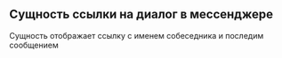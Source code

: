 ## Сущность ссылки на диалог в мессенджере

Сущность отображает ссылку с именем собеседника и последим сообщением